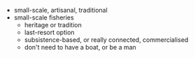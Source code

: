 - small-scale, artisanal, traditional
- small-scale fisheries
	- heritage or tradition
	- last-resort option
	- subsistence-based, or really connected, commercialised
	- don't need to have a boat, or be a man